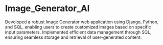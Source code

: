 ﻿# Image_Generator_AI
Developed a robust Image Generator web application using Django, Python, and SQL, enabling users to create customized images based on specific input parameters. Implemented efficient data management through SQL, ensuring seamless storage and retrieval of user-generated content.
